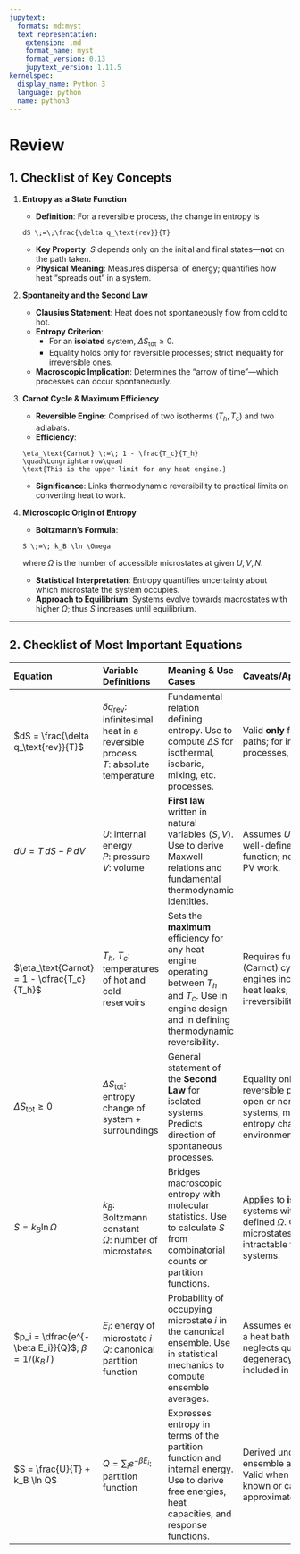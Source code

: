 ```yaml
---
jupytext:
  formats: md:myst
  text_representation:
    extension: .md
    format_name: myst
    format_version: 0.13
    jupytext_version: 1.11.5
kernelspec:
  display_name: Python 3
  language: python
  name: python3
---
```


# Review

## 1. Checklist of Key Concepts

1. **Entropy as a State Function**
   - **Definition**: For a reversible process, the change in entropy is

   ```{math}
   dS \;=\;\frac{\delta q_\text{rev}}{T}
   ```

   - **Key Property**: $S$ depends only on the initial and final states—**not** on the path taken.
   - **Physical Meaning**: Measures dispersal of energy; quantifies how heat “spreads out” in a system.

2. **Spontaneity and the Second Law**
   - **Clausius Statement**: Heat does not spontaneously flow from cold to hot.
   - **Entropy Criterion**:
     - For an **isolated** system, $\Delta S_\text{tot} \ge 0$.
     - Equality holds only for reversible processes; strict inequality for irreversible ones.
   - **Macroscopic Implication**: Determines the “arrow of time”—which processes can occur spontaneously.

3. **Carnot Cycle & Maximum Efficiency**
   - **Reversible Engine**: Comprised of two isotherms $\left( T_h, T_c \right)$ and two adiabats.
   - **Efficiency**:

   ```{math}
   \eta_\text{Carnot} \;=\; 1 - \frac{T_c}{T_h}
   \quad\Longrightarrow\quad
   \text{This is the upper limit for any heat engine.}
   ```

   - **Significance**: Links thermodynamic reversibility to practical limits on converting heat to work.

4. **Microscopic Origin of Entropy**
   - **Boltzmann’s Formula**:

   ```{math}
   S \;=\; k_B \ln \Omega
   ```

   where $\Omega$ is the number of accessible microstates at given $U, V, N$.
   - **Statistical Interpretation**: Entropy quantifies uncertainty about which microstate the system occupies.
   - **Approach to Equilibrium**: Systems evolve towards macrostates with higher $\Omega$; thus $S$ increases until equilibrium.

---

## 2. Checklist of Most Important Equations

| **Equation** | **Variable Definitions** | **Meaning & Use Cases** | **Caveats/Approximations** |
|:-|:-|:-|:-|
| $dS = \frac{\delta q_\text{rev}}{T}$ | $\delta q_\text{rev}$: infinitesimal heat in a reversible process<br>$T$: absolute temperature | Fundamental relation defining entropy. Use to compute $\Delta S$ for isothermal, isobaric, mixing, etc. processes. | Valid **only** for reversible paths; for irreversible processes, $\Delta S > \int \delta q/T$. |
| $dU = T\,dS - P\,dV$ | $U$: internal energy<br>$P$: pressure<br>$V$: volume | **First law** written in natural variables $(S, V)$. Use to derive Maxwell relations and fundamental thermodynamic identities. | Assumes $U=U(S,V)$ is a well-defined state function; neglects non-PV work. |
| $\eta_\text{Carnot} = 1 - \dfrac{T_c}{T_h}$ | $T_h$, $T_c$: temperatures of hot and cold reservoirs | Sets the **maximum** efficiency for any heat engine operating between $T_h$ and $T_c$. Use in engine design and in defining thermodynamic reversibility. | Requires fully reversible (Carnot) cycle; real engines incur friction, heat leaks, and irreversibilities. |
| $\Delta S_\text{tot} \ge 0$ | $\Delta S_\text{tot}$: entropy change of system + surroundings | General statement of the **Second Law** for isolated systems. Predicts direction of spontaneous processes. | Equality only for reversible processes; in open or non-isolated systems, must include entropy change of environment. |
| $S = k_B \ln \Omega$ | $k_B$: Boltzmann constant<br>$\Omega$: number of microstates | Bridges macroscopic entropy with molecular statistics. Use to calculate $S$ from combinatorial counts or partition functions. | Applies to **isolated** systems with well-defined $\Omega$. Counting microstates can be intractable for large systems. |
| $p_i = \dfrac{e^{-\beta E_i}}{Q}$; $\beta = 1/(k_B T)$ | $E_i$: energy of microstate $i$<br>$Q$: canonical partition function | Probability of occupying microstate $i$ in the canonical ensemble. Use in statistical mechanics to compute ensemble averages. | Assumes equilibrium with a heat bath at fixed $T$; neglects quantum degeneracy unless included in $E_i$. |
| $S = \frac{U}{T} + k_B \ln Q$ | $Q = \sum_i e^{-\beta E_i}$: partition function | Expresses entropy in terms of the partition function and internal energy. Use to derive free energies, heat capacities, and response functions. | Derived under canonical ensemble assumptions. Valid when $U$ and $Q$ are known or can be approximated. |
